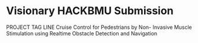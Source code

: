 # Visionary HACKBMU Submission
PROJECT TAG LINE
Cruise Control for Pedestrians by Non- Invasive Muscle Stimulation using Realtime Obstacle Detection and Navigation
